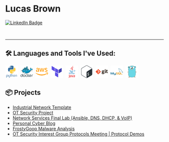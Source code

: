 # Lucas Brown 
[//]: # (Badge Info Links)
<div id="badges">
  <a href="https://www.linkedin.com/in/lucas-d-brown/">
    <img src="https://img.shields.io/badge/LinkedIn-blue?style=for-the-badge&logo=linkedin&logoColor=white" alt="LinkedIn Badge"/>
  </a>
</div>

[//]: # (Profile Views Counter)
<img src="https://komarev.com/ghpvc/?username=lucasdbrown&style=flat-square&color=blue" alt=""/>



---

## 🛠️ Languages and Tools I've Used:
<div>
  <img src="https://github.com/devicons/devicon/blob/master/icons/python/python-original-wordmark.svg" title="Python" alt="Python" width="40" height="40"/>&nbsp;
  <img src="https://github.com/devicons/devicon/blob/master/icons/docker/docker-original-wordmark.svg" title="Docker" alt="Docker" width="40" height="40"/>&nbsp;
  <img src="https://github.com/devicons/devicon/blob/master/icons/amazonwebservices/amazonwebservices-plain-wordmark.svg" title="AWS" alt="AWS" width="40" height="40"/>&nbsp;
  <img src="https://github.com/devicons/devicon/blob/master/icons/terraform/terraform-original.svg" title="Terraform" alt="Terraform" width="40" height="40"/>&nbsp;
  <img src="https://github.com/devicons/devicon/blob/master/icons/java/java-original-wordmark.svg" title="Java" alt="Java" width="40" height="40"/>&nbsp;
  <img src="https://github.com/devicons/devicon/blob/master/icons/bash/bash-original.svg" title="Bash" alt="Bash" width="40" height="40"/>&nbsp;
  <img src="https://github.com/devicons/devicon/blob/master/icons/git/git-original-wordmark.svg" title="Git" **alt="Git" width="40" height="40"/>&nbsp;
  <img src="https://github.com/devicons/devicon/blob/master/icons/mysql/mysql-original-wordmark.svg" title="Git" **alt="Git" width="40" height="40"/>&nbsp;
  <img src="https://raw.githubusercontent.com/devicons/devicon/master/icons/go/go-original.svg" title="Git" **alt="Git" width="40" height="40"/>&nbsp;
  
</div>
 
## 📦 Projects
- [Industrial Network Template](https://github.com/lucasdbrown/industrial_network_template)
- [OT Security Project](https://github.com/lucasdbrown/ot_security_project)
- [Network Services Final Lab (Ansible, DNS, DHCP, & VoIP)](https://github.com/lucasdbrown/net_services_final_lab)
- [Personal Cyber Blog](https://lucasdbrown.github.io/cyber_blog/)
- [FrostyGoop Malware Analysis](https://github.com/lucasdbrown/frostygoop_analysis)
- [OT Security Interest Group Protocols Meeting | Protocol Demos](https://github.com/lukasmay/protocol_demos)

